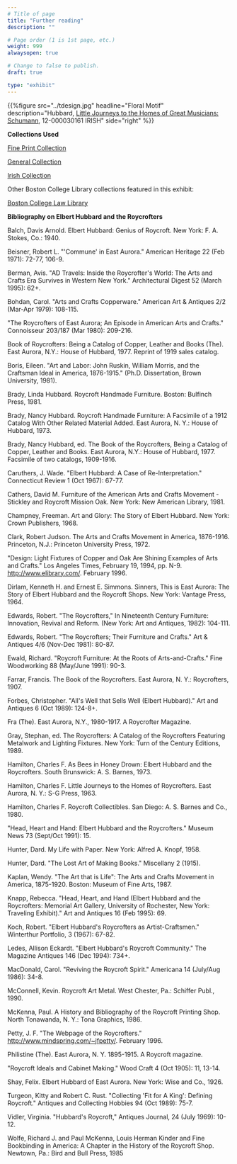 ```yaml
---
# Title of page
title: "Further reading"
description: ""

# Page order (1 is 1st page, etc.)
weight: 999
alwaysopen: true

# Change to false to publish.
draft: true

type: "exhibit"
---
```


{{%figure src="../tdesign.jpg"
           headline="Floral Motif"
           description="Hubbard, [Little Journeys to the Homes of Great Musicians: Schumann](https://bc-primo.hosted.exlibrisgroup.com/primo-explore/fulldisplay?docid=ALMA-BC21334571820001021&context=L&vid=bclib_new&search_scope=lib_BURNS&tab=bcl_only&lang=en_US), 12-000030161 IRISH"
           side="right"
%}}



__Collections Used__ 

[Fine Print Collection](https://bc-primo.hosted.exlibrisgroup.com/primo-explore/search?query=lsr30,exact,FINE%20PRINT,AND&tab=bcl_only&search_scope=lib_BURNS&sortby=rank&vid=bclib_new&lang=en_US&mode=advanced&offset=0)

[General Collection](https://bc-primo.hosted.exlibrisgroup.com/primo-explore/search?query=lsr30,exact,GENERAL,AND&tab=bcl_only&search_scope=lib_BURNS&sortby=rank&vid=bclib_new&lang=en_US&mode=advanced&offset=0)

[Irish Collection](https://bc-primo.hosted.exlibrisgroup.com/primo-explore/search?query=lsr30,exact,IRISH,AND&tab=bcl_only&search_scope=lib_BURNS&sortby=rank&vid=bclib_new&lang=en_US&mode=advanced&offset=0)

Other Boston College Library collections featured in this exhibit:

[Boston College Law Library](https://www.bc.edu/bc-web/schools/law/sites/current-students/library)

 

__Bibliography on Elbert Hubbard and the Roycrofters__

Balch, Davis Arnold. Elbert Hubbard: Genius of Roycroft. New York: F. 
A. Stokes, Co.: 1940.

Beisner, Robert L. "'Commune' in East Aurora." American Heritage 22 
(Feb 1971): 72-77, 106-9.

Berman, Avis. "AD Travels: Inside the Roycrofter's World: The Arts and 
Crafts Era Survives in Western New York." Architectural Digest 52 (March 
1995): 62+.

Bohdan, Carol. "Arts and Crafts Copperware." American Art & Antiques 
2/2 (Mar-Apr 1979): 108-115.

"The Roycrofters of East Aurora; An Episode in American Arts and 
Crafts." Connoisseur 203/187 (Mar 1980): 209-216.

Book of Roycrofters: Being a Catalog of Copper, Leather and Books 
(The). East Aurora, N.Y.: House of Hubbard, 1977. Reprint of 1919 sales 
catalog.

Boris, Eileen. "Art and Labor: John Ruskin, William Morris, and the 
Craftsman Ideal in America, 1876-1915." (Ph.D. Dissertation, Brown 
University, 1981).

Brady, Linda Hubbard. Roycroft Handmade Furniture. Boston: Bulfinch 
Press, 1981.

Brady, Nancy Hubbard. Roycroft Handmade Furniture: A Facsimile of a 
1912 Catalog With Other Related Material Added. East Aurora, N. Y.: House of 
Hubbard, 1973.

Brady, Nancy Hubbard, ed. The Book of the Roycrofters, Being a Catalog 
of Copper, Leather and Books. East Aurora, N.Y.: House of Hubbard, 1977. 
Facsimile of two catalogs, 1909-1916.

Caruthers, J. Wade. "Elbert Hubbard: A Case of Re-Interpretation." 
Connecticut Review 1 (Oct 1967): 67-77.

Cathers, David M. Furniture of the American Arts and Crafts Movement - 
Stickley and Roycroft Mission Oak. New York: New American Library, 1981.

Champney, Freeman. Art and Glory: The Story of Elbert Hubbard. New 
York: Crown Publishers, 1968.

Clark, Robert Judson. The Arts and Crafts Movement in America, 
1876-1916. Princeton, N.J.: Princeton University Press, 1972.

"Design: Light Fixtures of Copper and Oak Are Shining Examples of Arts 
and Crafts." Los Angeles Times, February 19, 1994, pp. N-9. 
http://www.elibrary.com/. February 1996.

Dirlam, Kenneth H. and Ernest E. Simmons. Sinners, This is East 
Aurora: The Story of Elbert Hubbard and the Roycroft Shops. New York: 
Vantage Press, 1964.

Edwards, Robert. "The Roycrofters," In Nineteenth Century Furniture: 
Innovation, Revival and Reform. (New York: Art and Antiques, 1982): 104-111.

Edwards, Robert. "The Roycrofters; Their Furniture and Crafts." Art & 
Antiques 4/6 (Nov-Dec 1981): 80-87.

Ewald, Richard. "Roycroft Furniture: At the Roots of Arts-and-Crafts." 
Fine Woodworking 88 (May/June 1991): 90-3.

Farrar, Francis. The Book of the Roycrofters. East Aurora, N. Y.: 
Roycrofters, 1907.

Forbes, Christopher. "All's Well that Sells Well (Elbert Hubbard)." 
Art and Antiques 6 (Oct 1989): 124-8+.

Fra (The). East Aurora, N.Y., 1980-1917. A Roycrofter Magazine.

Gray, Stephan, ed. The Roycrofters: A Catalog of the Roycrofters 
Featuring Metalwork and Lighting Fixtures. New York: Turn of the Century 
Editions, 1989.

Hamilton, Charles F. As Bees in Honey Drown: Elbert Hubbard and the 
Roycrofters. South Brunswick: A. S. Barnes, 1973.

Hamilton, Charles F. Little Journeys to the Homes of Roycrofters. East 
Aurora, N. Y.: S-G Press, 1963.

Hamilton, Charles F. Roycroft Collectibles. San Diego: A. S. Barnes 
and Co., 1980.

"Head, Heart and Hand: Elbert Hubbard and the Roycrofters." Museum 
News 73 (Sept/Oct 1991): 15.

Hunter, Dard. My Life with Paper. New York: Alfred A. Knopf, 1958.

Hunter, Dard. "The Lost Art of Making Books." Miscellany 2 (1915).

Kaplan, Wendy. "The Art that is Life": The Arts and Crafts Movement in 
America, 1875-1920. Boston: Museum of Fine Arts, 1987.

Knapp, Rebecca. "Head, Heart, and Hand (Elbert Hubbard and the 
Roycrofters: Memorial Art Gallery, University of Rochester, New York: 
Traveling Exhibit)." Art and Antiques 16 (Feb 1995): 69.

Koch, Robert. "Elbert Hubbard's Roycrofters as Artist-Craftsmen." 
Winterthur Portfolio, 3 (1967): 67-82.

Ledes, Allison Eckardt. "Elbert Hubbard's Roycroft Community." The 
Magazine Antiques 146 (Dec 1994): 734+.

MacDonald, Carol. "Reviving the Roycroft Spirit." Americana 14 
(July/Aug 1986): 34-8.

McConnell, Kevin. Roycroft Art Metal. West Chester, Pa.: Schiffer 
Publ., 1990.

McKenna, Paul. A History and Bibliography of the Roycroft Printing 
Shop. North Tonawanda, N. Y.: Tona Graphics, 1986.

Petty, J. F. "The Webpage of the Roycrofters." 
http://www.mindspring.com/~jfpetty/. February 1996.

Philistine (The). East Aurora, N. Y. 1895-1915. A Roycroft magazine.

"Roycroft Ideals and Cabinet Making." Wood Craft 4 (Oct 1905): 11, 
13-14.

Shay, Felix. Elbert Hubbard of East Aurora. New York: Wise and Co., 
1926.

Turgeon, Kitty and Robert C. Rust. "Collecting 'Fit for A King': 
Defining Roycroft." Antiques and Collecting Hobbies 94 (Oct 1989): 75-7.

Vidler, Virginia. "Hubbard's Roycroft," Antiques Journal, 24 (July 
1969): 10-12.

Wolfe, Richard J. and Paul McKenna, Louis Herman Kinder and Fine 
Bookbinding in America: A Chapter in the History of the Roycroft Shop. 
Newtown, Pa.: Bird and Bull Press, 1985
